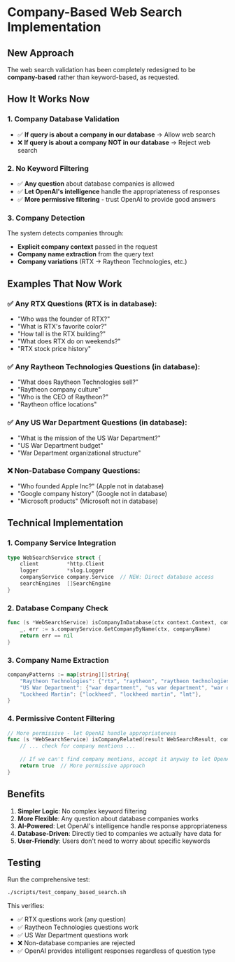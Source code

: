 # Company-Based Web Search Implementation

## New Approach

The web search validation has been completely redesigned to be **company-based** rather than keyword-based, as requested.

## How It Works Now

### 1. **Company Database Validation**
- ✅ **If query is about a company in our database** → Allow web search
- ❌ **If query is about a company NOT in our database** → Reject web search

### 2. **No Keyword Filtering**
- ✅ **Any question** about database companies is allowed
- ✅ **Let OpenAI's intelligence** handle the appropriateness of responses
- ✅ **More permissive filtering** - trust OpenAI to provide good answers

### 3. **Company Detection**
The system detects companies through:
- **Explicit company context** passed in the request
- **Company name extraction** from the query text
- **Company variations** (RTX → Raytheon Technologies, etc.)

## Examples That Now Work

### ✅ **Any RTX Questions** (RTX is in database):
- "Who was the founder of RTX?"
- "What is RTX's favorite color?" 
- "How tall is the RTX building?"
- "What does RTX do on weekends?"
- "RTX stock price history"

### ✅ **Any Raytheon Technologies Questions** (in database):
- "What does Raytheon Technologies sell?"
- "Raytheon company culture"
- "Who is the CEO of Raytheon?"
- "Raytheon office locations"

### ✅ **Any US War Department Questions** (in database):
- "What is the mission of the US War Department?"
- "US War Department budget"
- "War Department organizational structure"

### ❌ **Non-Database Company Questions**:
- "Who founded Apple Inc?" (Apple not in database)
- "Google company history" (Google not in database)
- "Microsoft products" (Microsoft not in database)

## Technical Implementation

### 1. **Company Service Integration**
```go
type WebSearchService struct {
    client         *http.Client
    logger         *slog.Logger
    companyService company.Service  // NEW: Direct database access
    searchEngines  []SearchEngine
}
```

### 2. **Database Company Check**
```go
func (s *WebSearchService) isCompanyInDatabase(ctx context.Context, companyName string) bool {
    _, err := s.companyService.GetCompanyByName(ctx, companyName)
    return err == nil
}
```

### 3. **Company Name Extraction**
```go
companyPatterns := map[string][]string{
    "Raytheon Technologies": {"rtx", "raytheon", "raytheon technologies"},
    "US War Department": {"war department", "us war department", "war dept"},
    "Lockheed Martin": {"lockheed", "lockheed martin", "lmt"},
}
```

### 4. **Permissive Content Filtering**
```go
// More permissive - let OpenAI handle appropriateness
func (s *WebSearchService) isCompanyRelated(result WebSearchResult, companies []string) bool {
    // ... check for company mentions ...
    
    // If we can't find company mentions, accept it anyway to let OpenAI filter
    return true  // More permissive approach
}
```

## Benefits

1. **Simpler Logic**: No complex keyword filtering
2. **More Flexible**: Any question about database companies works
3. **AI-Powered**: Let OpenAI's intelligence handle response appropriateness
4. **Database-Driven**: Directly tied to companies we actually have data for
5. **User-Friendly**: Users don't need to worry about specific keywords

## Testing

Run the comprehensive test:
```bash
./scripts/test_company_based_search.sh
```

This verifies:
- ✅ RTX questions work (any question)
- ✅ Raytheon Technologies questions work
- ✅ US War Department questions work
- ❌ Non-database companies are rejected
- ✅ OpenAI provides intelligent responses regardless of question type